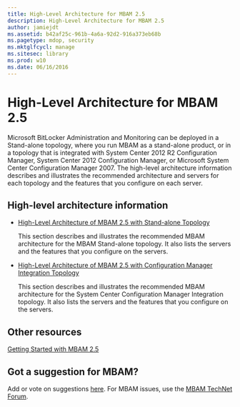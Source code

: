 ```yaml
---
title: High-Level Architecture for MBAM 2.5
description: High-Level Architecture for MBAM 2.5
author: jamiejdt
ms.assetid: b42af25c-961b-4a6a-92d2-916a373eb68b
ms.pagetype: mdop, security
ms.mktglfcycl: manage
ms.sitesec: library
ms.prod: w10
ms.date: 06/16/2016
---
```



# High-Level Architecture for MBAM 2.5


Microsoft BitLocker Administration and Monitoring can be deployed in a Stand-alone topology, where you run MBAM as a stand-alone product, or in a topology that is integrated with System Center 2012 R2 Configuration Manager, System Center 2012 Configuration Manager, or Microsoft System Center Configuration Manager 2007. The high-level architecture information describes and illustrates the recommended architecture and servers for each topology and the features that you configure on each server.

## High-level architecture information


-   [High-Level Architecture of MBAM 2.5 with Stand-alone Topology](high-level-architecture-of-mbam-25-with-stand-alone-topology.md)

    This section describes and illustrates the recommended MBAM architecture for the MBAM Stand-alone topology. It also lists the servers and the features that you configure on the servers.

-   [High-Level Architecture of MBAM 2.5 with Configuration Manager Integration Topology](high-level-architecture-of-mbam-25-with-configuration-manager-integration-topology.md)

    This section describes and illustrates the recommended MBAM architecture for the System Center Configuration Manager Integration topology. It also lists the servers and the features that you configure on the servers.

## Other resources


[Getting Started with MBAM 2.5](getting-started-with-mbam-25.md)

## Got a suggestion for MBAM?


Add or vote on suggestions [here](http://mbam.uservoice.com/forums/268571-microsoft-bitlocker-administration-and-monitoring). For MBAM issues, use the [MBAM TechNet Forum](https://social.technet.microsoft.com/Forums/home?forum=mdopmbam).

 

 





